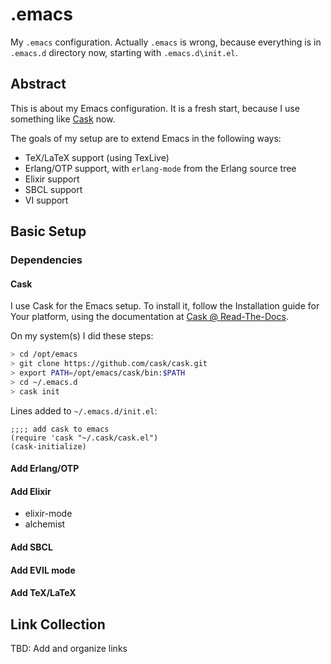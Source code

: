 # .emacs

My `.emacs` configuration. Actually `.emacs` is wrong, because everything is in `.emacs.d` directory now, starting with `.emacs.d\init.el`.

## Abstract

This is about my Emacs configuration. It is a fresh start, because I use something like [Cask](https://github.com/cask/cask) now.

The goals of my setup are to extend Emacs in the following ways:

* TeX/LaTeX support (using TexLive)
* Erlang/OTP support, with `erlang-mode` from the Erlang source tree
* Elixir support
* SBCL support
* VI support

## Basic Setup

### Dependencies

#### Cask

I use Cask for the Emacs setup. To install it, follow the Installation guide for Your platform, using the documentation at [Cask @ Read-The-Docs](http://cask.readthedocs.org/en/latest/guide/installation.html).

On my system(s) I did these steps:

```bash
> cd /opt/emacs
> git clone https://github.com/cask/cask.git
> export PATH=/opt/emacs/cask/bin:$PATH
> cd ~/.emacs.d
> cask init
```

Lines added to `~/.emacs.d/init.el`:

```elisp
;;;; add cask to emacs
(require 'cask "~/.cask/cask.el")
(cask-initialize)
```

#### Add Erlang/OTP

#### Add Elixir

* elixir-mode
* alchemist



#### Add SBCL

#### Add EVIL mode

#### Add TeX/LaTeX





## Link Collection

TBD: Add and organize links